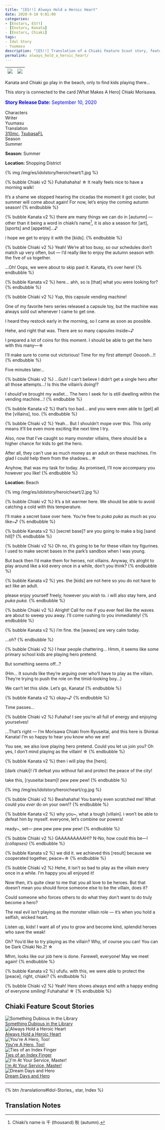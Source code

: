 ```yaml
---
title: "[ES!!] Always Hold a Heroic Heart"
date: 2020-9-10 9:01:00
categories:
- [Enstars, ES!!]
- [Enstars, Kanata]
- [Enstars, Chiaki]
tags:
- Idol Story
- Yuumasu
description: "[ES!!] Translation of a Chiaki Feature Scout story, featuring Kanata. Kanata and Chiaki go play in the beach, only to find kids playing there…"
permalink: always_hold_a_heroic_heart/
---
```


![](/img/es/idolstory/heroicheart/c1.jpg)|![](/img/es/idolstory/heroicheart/c2.jpg)
:-:|:-:

Kanata and Chiaki go play in the beach, only to find kids playing there…

This story is connected to the card [What Makes A Hero] Chiaki Morisawa.

<p style="color:blue;font-size:110%;"><b>Story Release Date:</b> September 10, 2020</p>

<div class="three-wrapper" style="--storyColor:#965e7d;--storyColor-rgb:150,94,125;--storyColor-h:326.8;--storyColor-s: 23%;--storyColor-l:47.8%;">
    <div class="info-area">
        <div class="info">
            <div class="info-item characters">
                <div class="label">
                    Characters
                </div>
                <div class="value">
                <a href="/categories/Enstars/Chiaki" character="Chiaki"></a>
                <a href="/categories/Enstars/Kanata" character="Kanata"></a>
                </div>
            </div>
            <div class="info-item one">
                <div class="label">
                    Writer
                </div>
                <div class="value">
                    Yuumasu
                </div>
            </div>
            <div class="info-item two">
                <div class="label">
                    Translation
                </div>
                <div class="value">
                    <a href="/about">310mc</a>, <a href="https://twitter.com/tsubasafl">TsubasaFL</a>
                </div>
            </div>
            <div class="info-item three">
                <div class="label">
                   Season
                </div>
                <div class="value">
                    Summer
                </div>
            </div>
        </div>
    </div>
</div>

<!-- more -->

<link rel="stylesheet" href="/css/storylist.css">

<div class="msr-season summer">
    <p><span><b>Season:</b> Summer</span></p>
</div>

<div class="msr-location">
    <p><span><b>Location:</b> Shopping District</span></p>
</div>

{% img /img/es/idolstory/heroicheart/1.jpg %}

{% bubble Chiaki v2 %}
Fuhahahaha! ☆ It really feels nice to have a morning walk!

It’s a shame we stopped hearing the cicadas the moment it got cooler, but summer will come about again! For now, let’s enjoy the coming autumn season!
{% endbubble %}

{% bubble Kanata v2 %}
there are many things we can do in [autumn] — other than it being a word in chiaki’s name[^1], it is also a season for [art], [sports] and [appetite]…♪

i hope we get to enjoy it with the [kids].
{% endbubble %}

{% bubble Chiaki v2 %}
Yeah! We’re all too busy, so our schedules don’t match up very often, but — I’d really like to enjoy the autumn season with the five of us together.

…Oh! Oops, we were about to skip past it. Kanata, it’s over here!
{% endbubble %}

{% bubble Kanata v2 %}
here… ahh, so is [that] what you were looking for?
{% endbubble %}

{% bubble Chiaki v2 %}
Yup, this capsule vending machine!

One of my favorite hero series released a capsule toy, but the machine was always sold out whenever I came to get one.

I heard they restock early in the morning, so I came as soon as possible.

Hehe, and right that was. There are so many capsules inside~♪

I prepared a lot of coins for this moment. I should be able to get the hero with this many—☆

I’ll make sure to come out victorious! Time for my first attempt! Oooooh…!!
{% endbubble %}

<div class="msr-narration">
    <p>Five minutes later…</p>
</div>

{% bubble Chiaki v2 %}
…Guh! I can’t believe I didn’t get a single hero after all those attempts…! Is this the villain’s doing!?

I should’ve brought my wallet… The hero I seek for is still dwelling within the vending machine…!
{% endbubble %}

{% bubble Kanata v2 %}
that’s too bad… and you were even able to [get] all the [villains], too.
{% endbubble %}

{% bubble Chiaki v2 %}
Yeah… But I shouldn’t mope over this. This only means it’ll be even more exciting the next time I try.

Also, now that I’ve caught so many monster villains, there should be a higher chance for kids to get the hero.

After all, they can’t use as much money as an adult on these machines. I’m glad I could help them from the shadows…☆

Anyhow, that was my task for today. As promised, I’ll now accompany you however you like!
{% endbubble %}

<div class="msr-location">
    <p><span><b>Location:</b> Beach</span></p>
</div>

{% img /img/es/idolstory/heroicheart/2.jpg %}

{% bubble Chiaki v2 %}
It’s a bit warmer here. We should be able to avoid catching a cold with this temperature.

I’ll make a secret base over here. You’re free to *puka puka* as much as you like~♪
{% endbubble %}

{% bubble Kanata v2 %}
[secret base]? are you going to make a big [sand hill]?
{% endbubble %}

{% bubble Chiaki v2 %}
Oh no, it’s going to be for these villain toy figurines. I used to make secret bases in the park’s sandbox when I was young.

But back then I’d make them for heroes, not villains. Anyway, it’s alright to play around like a kid every once in a while, don’t you think?
{% endbubble %}

{% bubble Kanata v2 %}
yes. the [kids] are not here so you do not have to act like an adult.

please enjoy yourself freely, however you wish to. i will also stay here, and *puka puka.*
{% endbubble %}

{% bubble Chiaki v2 %}
Alright! Call for me if you ever feel like the waves are about to sweep you away. I’ll come rushing to you immediately!
{% endbubble %}

{% bubble Kanata v2 %}
i’m fine. the [waves] are very calm today.

…oh?
{% endbubble %}

{% bubble Chiaki v2 %}
I hear people chattering… Hmm, it seems like some primary school kids are playing hero pretend.

But something seems off…?

<th>(Hm… It sounds like they’re arguing over who’ll have to play as the villain. They’re trying to push the role on the timid-looking boy…)</th>

We can’t let this slide. Let’s go, Kanata!
{% endbubble %}

{% bubble Kanata v2 %}
okay~♪
{% endbubble %}

<div class="msr-narration">
    <p>Time passes…</p>
</div>

{% bubble Chiaki v2 %}
Fuhaha! I see you’re all full of energy and enjoying yourselves!

…That’s right — I’m Morisawa Chiaki from Ryuseitai, and this here is Shinkai Kanata! I’m so happy to hear you know who we are!

You see, we also love playing hero pretend. Could you let us join you? Oh yes, I don’t mind playing as the villain! ☆
{% endbubble %}

{% bubble Kanata v2 %}
then i will play the [hero].

[dark chiaki]! i’ll defeat you without fail and protect the peace of the city!

take this, [ryuseitai beam]! pew pew pew!
{% endbubble %}

{% img /img/es/idolstory/heroicheart/cg.jpg %}

{% bubble Chiaki v2 %}
Bwahahaha! You barely even scratched me! What could you *ever* do on your own!?
{% endbubble %}

{% bubble Kanata v2 %}
why you~, what a tough [villain]. i won’t be able to defeat him by myself. everyone, let’s combine our powers!

ready~, set— pew pew pew pew pew!
{% endbubble %}

{% bubble Chiaki v2 %}
GAAAAAAAAAH!? N-No, how could this be—! <em><th>(collapses)</th></em>
{% endbubble %}

{% bubble Kanata v2 %}
we did it. we achieved this [result] because we cooperated together, peace\~☆
{% endbubble %}

{% bubble Chiaki v2 %}
Hehe, it isn’t so bad to play as the villain every once in a while. I’m happy you all enjoyed it!

Now then, it’s quite clear to me that you all love to be heroes. But that doesn’t mean you should force someone else to be the villain, does it?

Could someone who forces others to do what they don’t want to do truly become a hero?

The real evil isn’t playing as the monster villain role — it’s when you hold a selfish, wicked heart.

Listen up, kids! I want all of you to grow and become kind, splendid heroes who save the weak!

Oh? You’d like to try playing as the villain? Why, of course you can! You can be Dark Chiaki No.2! ☆

Mhm, looks like our job here is done. Farewell, everyone! May we meet again!
{% endbubble %}

{% bubble Kanata v2 %}
ufufu. with this, we were able to protect the [peace], right, chiaki?
{% endbubble %}

{% bubble Chiaki v2 %}
Yeah! Hero shows always end with a happy ending of everyone smiling! Fuhahaha! ☆
{% endbubble %}

## Chiaki Feature Scout Stories

<div class="stories">
<div class="story">
    <div class="image">
        <img
            src="/img/es/idolstory/somethinglibrary/c1.jpg"
            alt="Something Dubious in the Library"
        />
    </div>
    <a href="/something_dubious_in_the_library/" class="storyName" target="_blank">
        <span>Something Dubious in the Library</span>
        <span class="read"></span>
    </a>
</div>
<div class="story">
    <div class="image">
        <img
            src="/img/es/idolstory/heroicheart/c1.jpg"
            alt="Always Hold a Heroic Heart"
        />
    </div>
    <a href="/always_hold_a_heroic_heart/" class="storyName" target="_blank">
        <span>Always Hold a Heroic Heart</span>
        <span class="read"></span>
    </a>
</div>
<div class="story">
    <div class="image">
        <img
            src="/img/es/idolstory/aherotoo/c1.jpg"
            alt="You're A Hero, Too!"
        />
    </div>
    <a href="/youre_a_hero_too/" class="storyName" target="_blank">
        <span>You're A Hero, Too!</span>
        <span class="read"></span>
    </a>
</div>
<div class="story">
    <div class="image">
        <img
            src="/img/es/idolstory/tiesindexfinger/c1.jpg"
            alt="Ties of an Index Finger"
        />
    </div>
    <a href="/ties_of_an_index_finger/" class="storyName" target="_blank">
        <span>Ties of an Index Finger</span>
        <span class="read"></span>
    </a>
</div>
<div class="story">
    <div class="image">
        <img
            src="/img/es/idolstory/atyourservicemaster/c1.jpg"
            alt="I'm At Your Service, Master!"
        />
    </div>
    <a href="/at_your_service_master/" class="storyName" target="_blank">
        <span>I'm At Your Service, Master!</span>
        <span class="read"></span>
    </a>
</div>
<div class="story">
    <div class="image">
        <img
            src="/img/es/idolstory/daysandhero/c1.jpg"
            alt="Dream Days and Hero"
        />
    </div>
    <a href="/dream_days_and_hero" class="storyName" target="_blank">
        <span>Dream Days and Hero</span>
        <span class="read"></span>
    </a>
</div>
</div>

<hr>

<div toc>{% btn /translations#Idol-Stories,, star, Index %}</div>

## Translation Notes
[^1]: Chiaki’s name is 千 (thousand) 秋 (autumn).
